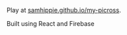 Play at [samhippie.github.io/my-picross](https://samhippie.github.io/my-picross).

Built using React and Firebase
